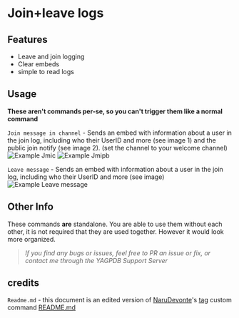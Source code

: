 # Join+leave logs

## Features
- Leave and join logging
- Clear embeds
- simple to read logs

## Usage
**These aren't commands per-se, so you can't trigger them like a normal command**

`Join message in channel` - Sends an embed with information about a user in the join log, including who their UserID and more (see image 1) and the public join notify (see image 2). (set the channel to your welcome channel)  
![Example Jmic](https://cdn.discordapp.com/attachments/784132357002625047/795307154034262036/unknown.png) 
![Example Jmipb](https://cdn.discordapp.com/attachments/784132360399487066/795690546253398096/unknown.png)

`Leave message` - Sends an embed with information about a user in the join log, including who their UserID and more (see image)
![Example Leave message](https://cdn.discordapp.com/attachments/784132357002625047/795307269242748968/unknown.png)

## Other Info
These commands **are** standalone. You are able to use them without each other, it is not required that they are used together. However it would look more organized.

> *If you find any bugs or issues, feel free to PR an issue or fix, or contact me through the YAGPDB Support Server*


## credits

`Readme.md` - this document is an edited version of [NaruDevonte](https://github.com/NaruDevnote)'s [tag](https://github.com/NaruDevnote/yagpdb-ccs/tree/master/tags) custom command [README.md](https://github.com/NaruDevnote/yagpdb-ccs/blob/master/tags/README.md)
